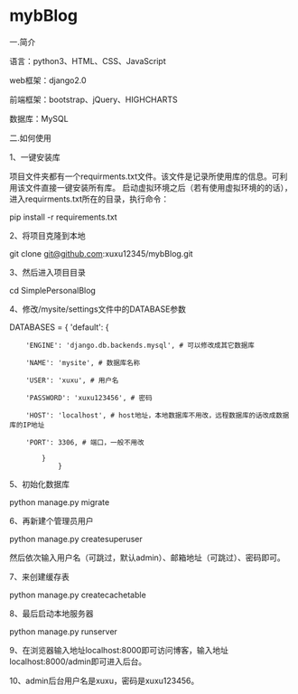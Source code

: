 # mybBlog
一.简介

语言：python3、HTML、CSS、JavaScript

web框架：django2.0

前端框架：bootstrap、jQuery、HIGHCHARTS

数据库：MySQL

二.如何使用

1、一键安装库

项目文件夹都有一个requirments.txt文件。该文件是记录所使用库的信息。可利用该文件直接一键安装所有库。
启动虚拟环境之后（若有使用虚拟环境的的话），进入requirments.txt所在的目录，执行命令：

pip install -r requirements.txt

2、将项目克隆到本地

git clone git@github.com:xuxu12345/mybBlog.git

3、然后进入项目目录

cd SimplePersonalBlog

4、修改/mysite/settings文件中的DATABASE参数

DATABASES = {
		'default': {
	
        'ENGINE': 'django.db.backends.mysql', # 可以修改成其它数据库
		
        'NAME': 'mysite', # 数据库名称
		
        'USER': 'xuxu', # 用户名
		
        'PASSWORD': 'xuxu123456', # 密码
		
        'HOST': 'localhost', # host地址，本地数据库不用改，远程数据库的话改成数据库的IP地址
		
        'PORT': 3306, # 端口，一般不用改
		
    		}		
			 	}

5、初始化数据库

python manage.py migrate

6、再新建个管理员用户

python manage.py createsuperuser

然后依次输入用户名（可跳过，默认admin）、邮箱地址（可跳过）、密码即可。 

7、来创建缓存表

python manage.py createcachetable 

8、最后启动本地服务器

python manage.py runserver

9、在浏览器输入地址localhost:8000即可访问博客，输入地址localhost:8000/admin即可进入后台。

10、admin后台用户名是xuxu，密码是xuxu123456。
